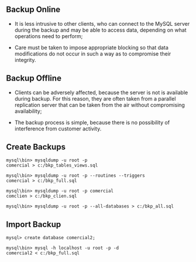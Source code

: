 ## Backup Online

* It is less intrusive to other clients, who can connect to the MySQL server during the backup and may be able to access data, depending on what operations need to perform;

* Care must be taken to impose appropriate blocking so that data modifications do not occur in such a way as to compromise their integrity.

## Backup Offline

* Clients can be adversely affected, because the server is not is available during backup. For this reason, they are often taken from a parallel replication server that can be taken from the air without compromising availability;

* The backup process is simple, because there is no possibility of interference from customer activity.

## Create Backups

```
mysql\bin> mysqldump -u root -p
comercial > c:/bkp_tables_views.sql

mysql\bin> mysqldump -u root -p --routines --triggers
comercial > c:/bkp_full.sql

mysql\bin> mysqldump -u root -p comercial
comclien > c:/bkp_clien.sql

mysql\bin> mysqldump -u root -p --all-databases > c:/bkp_all.sql
```

## Import Backup

```
mysql> create database comercial2;

mysql\bin> mysql -h localhost -u root -p -d
comercial2 < c:/bkp_full.sql
```

